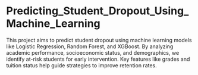 # Predicting_Student_Dropout_Using_Machine_Learning
This project aims to predict student dropout using machine learning models like Logistic Regression, Random Forest, and XGBoost. By analyzing academic performance, socioeconomic status, and demographics, we identify at-risk students for early intervention. Key features like grades and tuition status help guide strategies to improve retention rates.
